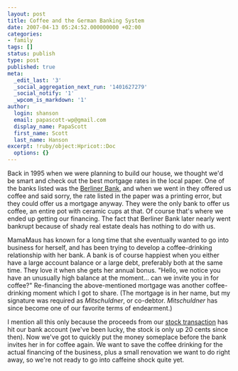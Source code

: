 ```yaml
---
layout: post
title: Coffee and the German Banking System
date: 2007-04-13 05:24:52.000000000 +02:00
categories:
- family
tags: []
status: publish
type: post
published: true
meta:
  _edit_last: '3'
  _social_aggregation_next_run: '1401627279'
  _social_notify: '1'
  _wpcom_is_markdown: '1'
author:
  login: shanson
  email: papascott-wp@gmail.com
  display_name: PapaScott
  first_name: Scott
  last_name: Hanson
excerpt: !ruby/object:Hpricot::Doc
  options: {}
---
```

<p>Back in 1995 when we were planning to build our house, we thought we'd be smart and check out the best mortgage rates in the local paper. One of the banks listed was the <a href="http://www.berliner-bank.de/">Berliner Bank</a>, and when we went in they offered us coffee and said sorry, the rate listed in the paper was a printing error, but they could offer us a mortgage anyway. They were the only bank to offer us coffee, an entire pot with ceramic cups at that. Of course that's where we ended up getting our financing. The fact that Berliner Bank later nearly went bankrupt because of shady real estate deals has nothing to do with us.</p>
<p>MamaMaus has known for a long time that she eventually wanted to go into business for herself, and has been trying to develop a coffee-drinking relationship with her bank. A bank is of course happiest when you either have a large account balance or a large debt, preferably both at the same time. They love it when she gets her annual bonus. "Hello, we notice you have an unusually high balance at the moment... can we invite you in for coffee?" Re-financing the above-mentioned mortgage was another coffee-drinking moment which I got to share. (The mortgage is in her name, but my signature was required as <em>Mitschuldner</em>, or co-debtor. <em>Mitschuldner</em> has since become one of our favorite terms of endearment.)</p>
<p>I mention all this only because the proceeds from our <a href="http://www.papascott.de/archives/2007/04/10/dreams-for-sale-4645/">stock transaction</a> has hit our bank account (we've been lucky, the stock is only up 20 cents since then). Now we've got to quickly put the money someplace before the bank invites her in for coffee again. We want to save the coffee drinking for the actual financing of the business, plus a small renovation we want to do right away, so we're not ready to go into caffeine shock quite yet.</p>
